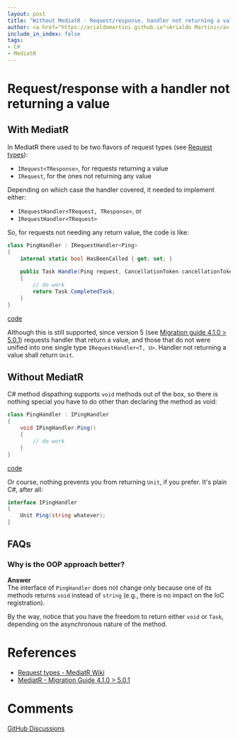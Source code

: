 ```yaml
---
layout: post
title: "Without MediatR - Request/response, handler not returning a value"
author: <a href="https://arialdomartini.github.io">Arialdo Martini</a>
include_in_index: false
tags:
- C#
- MediatR
---
```

# Request/response with a handler not returning a value
## With MediatR
In MediatR there used to be two flavors of request types (see [Request types][mediatr-request-types]):

* `IRequest<TResponse>`, for requests returning a value
* `IRequest`, for the ones not returning any value

Depending on which case the handler covered, it needed to implement either:

* `IRequestHandler<TRequest, TResponse>`, or
* `IRequestHandler<TRequest>`

So, for requests not needing any return value, the code is like:

```csharp
class PingHandler : IRequestHandler<Ping>
{
    internal static bool HasBeenCalled { get; set; }
    
    public Task Handle(Ping request, CancellationToken cancellationToken)
    {
        // do work
        return Task.CompletedTask;
    }
}
```
[code](https://github.com/arialdomartini/without-mediatr/blob/master/src/WithoutMediatR/RequestResponseNotReturningAValue/With.cs)


Although this is still supported, since version 5 (see [Migration guide 4.1.0 > 5.0.1][migration-guide]) requests handler that return a value, and those that do not were unified into one single type `IRequestHandler<T, U>`. Handler not returning a value shall return `Unit`.


## Without MediatR
C# method dispathing supports `void` methods out of the box, so there is nothing special you have to do other than declaring the method as void:

```csharp
class PingHandler : IPingHandler
{
    void IPingHandler.Ping()
    {
        // do work
    }
}
```
[code](https://github.com/arialdomartini/without-mediatr/blob/master/src/WithoutMediatR/RequestResponseNotReturningAValue/Without.cs)

Or course, nothing prevents you from returning `Unit`, if you prefer. It's plain C#, after all:

```csharp
interface IPingHandler
{
    Unit Ping(string whatever);
}
```

## FAQs
### Why is the OOP approach better?
**Answer**<br/>
The interface of `PingHandler` does not change only because one of its methods returns `void` instead of `string` (e.g., there is no impact on the IoC registration).

By the way, notice that you have the freedom to return either `void` or `Task`, depending on the asynchronous nature of the method.

# References
* [Request types - MediatR Wiki][mediatr-request-types]
* [MediatR - Migration Guide 4.1.0 > 5.0.1][migration-guide]

# Comments
[GitHub Discussions](https://github.com/arialdomartini/arialdomartini.github.io/discussions/22)

[mediatr-request-types]: https://github.com/jbogard/MediatR/wiki/#request-types
[migration-guide]: https://github.com/jbogard/MediatR/issues/274#issuecomment-394716576
